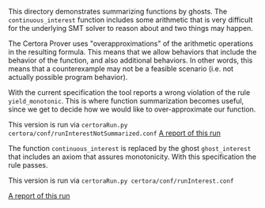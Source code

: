This directory demonstrates summarizing functions by ghosts.
The `continuous_interest` function includes some arithmetic that is very difficult for the underlying SMT solver to reason about and two things may happen.

The Certora Prover uses "overapproximations" of the arithmetic operations in the resulting formula. This means that we allow 
behaviors that include the behavior of the function, and also additional behaviors. In other words, this means that a counterexample may not be a feasible scenario (i.e. not actually possible program behavior).

With the current specification the tool reports a wrong violation of the rule `yield_monotonic`. This is where function summarization becomes useful, since we get to decide how we would like to over-approximate our function. 

This version is run via
```certoraRun.py certora/conf/runInterestNotSummarized.conf```
[A report of this run](https://prover.certora.com/output/1902/18f536c055eb4ec9914a29be80311b6b?anonymousKey=727bc70281ed3f35a0840d6a4b4db8abcf0e854d)

The function `continuous_interest` is replaced by the ghost `ghost_interest` that includes an axiom that assures monotonicity.
With this specification the rule passes.

This version is run via
```certoraRun.py certora/conf/runInterest.conf```

[A report of this run](https://prover.certora.com/output/1902/73a895f7ded84eb8825a0148f34d8239?anonymousKey=c6fb5f93904323fc4026e4f05e22ca6d56329c46)